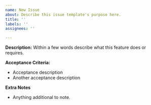 ```yaml
---
name: New Issue
about: Describe this issue template's purpose here.
title: ''
labels: ''
assignees: ''

---
```


**Description:**
Within a few words describe what this feature does or requires.

**Acceptance Criteria:**
- Acceptance description
- Another acceptance description

**Extra Notes**
- Anything additional to note.

